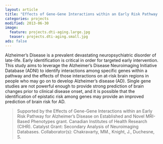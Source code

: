 ```yaml
---
layout: article
title: "Effects of Gene-Gene Interactions within an Early Risk Pathway for Alzheimer’s Disease on Established and Novel MRI-Based Phenotypes"
categories: projects
modified: 2013-06-30
image:
  feature: projects.dti-aging.large.jpg
  teaser: projects.dti-aging.small.jpg
ads: false  
---
```

Alzheimer’s Disease is a prevalent devastating neuropsychiatric disorder of late-life. Early identification is critical in order for targeted early intervention. This study aims to leverage the Alzheimer’s Disease Neuroimaging Initiative Database (ADNI) to identify interactions among specific genes within a pathway and the effects of those interactions on at-risk brain regions in people who may go on to develop Alzheimer’s disease (AD). Single gene studies are not powerful enough to provide strong prediction of brain changes prior to clinical disease onset, and it is possible that the identification of epistatic risk among genes may provide an improved prediction of brain risk for AD.

> Supported by the Effects of Gene-Gene Interactions within an Early Risk Pathway for Alzheimer’s Disease on Established and Novel MRI-Based Phenotypes grant. Canadian Institutes of Health Research (CIHR). Catalyst Grant: Secondary Analysis of Neuroimaging Databases. Collaborator(s): Chakravarty, MM., Knight, J., Duchesne, S.

